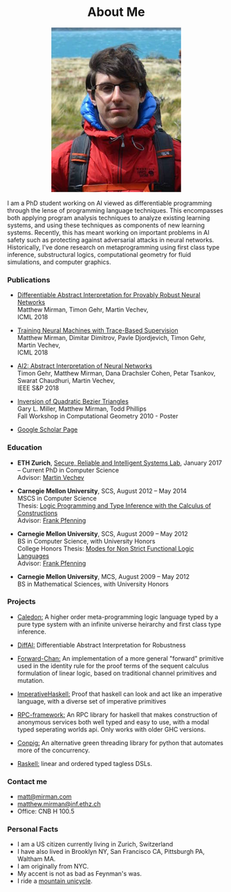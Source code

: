 <h1><center> About Me </center></h1>
<center><img src="/images/matthew_mirman.jpg" /></center>


I am a PhD student working on AI viewed as differentiable programming through the lense of programming language techniques. 
This encompasses both applying program analysis techniques to analyze existing learning systems, 
and using these techniques as components of new learning systems. 
Recently, this has meant working on important problems in AI safety such as protecting against 
adversarial attacks in neural networks.
Historically, I've done research on metaprogramming using first class type inference, substructural logics, 
computational geometry for fluid simulations, and computer graphics.

### Publications ###

* [Differentiable Abstract Interpretation for Provably Robust Neural Networks](https://eth-sri.github.io/publications/mirman2018differentiable)    
  Matthew Mirman, Timon Gehr, Martin Vechev,    
  ICML 2018

* [Training Neural Machines with Trace-Based Supervision](https://eth-sri.github.io/publications/mirman2018training)    
  Matthew Mirman, Dimitar Dimitrov, Pavle Djordjevich, Timon Gehr, Martin Vechev,    
  ICML 2018

* [AI2: Abstract Interpretation of Neural Networks](http://ai2.ethz.ch/)  
  Timon Gehr, Matthew Mirman, Dana Drachsler Cohen, Petar Tsankov, Swarat Chaudhuri, Martin Vechev,    
  IEEE S&P 2018

* [Inversion of Quadratic Bezier Triangles](http://www.ams.sunysb.edu/~jsbm/fwcg10/papers/p04.pdf)  
  Gary L. Miller, Matthew Mirman, Todd Phillips  
  Fall Workshop in Computational Geometry 2010 - Poster

* [Google Scholar Page](https://scholar.google.com/citations?user=ovm4iLwAAAAJ&hl=en)

### Education ###

* __ETH Zurich__, [Secure, Reliable and Intelligent Systems Lab](https://www.sri.inf.ethz.ch/), January 2017 – Current
  PhD in Computer Science  
  Advisor: [Martin Vechev](https://www.sri.inf.ethz.ch/vechev.php)

* __Carnegie Mellon University__, SCS, August 2012 – May 2014  
  MSCS in Computer Science  
  Thesis: [Logic Programming and Type Inference with the Calculus of Constructions](/images/CMU-CS-14-110.pdf)  
  Advisor: [Frank Pfenning](http://www.cs.cmu.edu/~fp/)

* __Carnegie Mellon University__, SCS, August 2009 – May 2012  
  BS in Computer Science, with University Honors  
  College Honors Thesis: [Modes for Non Strict Functional Logic Languages](/images/undergrad_thesis.pdf)  
  Advisor: [Frank Pfenning](http://www.cs.cmu.edu/~fp/)

* __Carnegie Mellon University__, MCS, August 2009 – May 2012  
  BS in Mathematical Sciences, with University Honors

### Projects ###

* [Caledon:](https://github.com/mmirman/caledon)
A higher order meta-programming logic language typed by a pure type system with an infinite universe heirarchy and first class type inference.

* [DiffAI:](https://github.com/eth-sri/diffai)
Differentiable Abstract Interpretation for Robustness

* [Forward-Chan:](https://github.com/mmirman/forward-chan) 
An implementation of a more general "forward" primitive used in the identity rule for the proof terms of the sequent calculus formulation of linear logic, based on traditional channel primitives and mutation.

* [ImperativeHaskell:](https://github.com/mmirman/imperativehaskell) 
Proof that haskell can look and act like an imperative language, with a diverse set of imperative primitives

* [RPC-framework:](https://github.com/mmirman/rpc-framework) 
An RPC library for haskell that makes construction of anonymous services both well typed and easy to use, with a modal typed seperating worlds api. Only works with older GHC versions.

* [Conpig:](https://github.com/mmirman/conpig) 
An alternative green threading library for python that automates more of the concurrency.

* [Raskell:](https://github.com/mmirman/raskell) 
linear and ordered typed tagless DSLs.

### Contact me 

* [matt@mirman.com](mailto:matt@mirman.com)
* [matthew.mirman@inf.ethz.ch](mailto:matthew.mirman@inf.ethz.ch)
* Office: CNB H 100.5


### Personal Facts ###

* I am a US citizen currently living in Zurich, Switzerland
* I have also lived in Brooklyn NY, San Francisco CA, Pittsburgh PA, Waltham MA.
* I am originally from NYC.
* My accent is not as bad as Feynman's was. 
* I ride a [mountain unicycle](https://www.youtube.com/watch?v=GUZuyMVdVcc).
